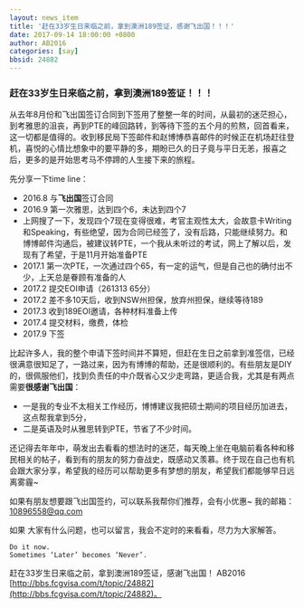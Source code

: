 ```yaml
---
layout: news_item
title: '赶在33岁生日来临之前，拿到澳洲189签证，感谢飞出国！！！'
date: 2017-09-14 18:00:00 +0800
author: AB2016 
categories: [say]
bbsid: 24882
---
```


### 赶在33岁生日来临之前，拿到澳洲189签证！！！

从去年8月份和飞出国签订合同到下签用了整整一年的时间，从最初的迷茫担心，到考雅思的沮丧，再到PTE的峰回路转，到等待下签的五个月的煎熬，回首看来，这一切都是值得的。收到移民局下签邮件和赵博博恭喜邮件的时候正在机场赶往登机，喜悦的心情比想象中的要平静的多，期盼已久的日子竟与平日无恙，报喜之后，更多的是开始思考马不停蹄的人生接下来的旅程。

先分享一下time line：

* 2016.8 与**飞出国**签订合同
* 2016.9 第一次雅思，达到四个6，未达到四个7
* 上网搜了一下，发现四个7现在变得很难，考官主观性太大，会故意卡Writing和Speaking，有些绝望，因为合同已经签了，没有后路，只能继续努力。和博博邮件沟通后，被建议转PTE，一个我从未听过的考试，网上了解以后，发现有了希望，于是11月开始准备PTE
* 2017.1 第一次PTE，一次通过四个65，有一定的运气，但是自己也的确付出不少，上天总是眷顾有准备的人
* 2017.2 提交EOI申请（261313 65分）
* 2017.2 差不多10天后，收到NSW州担保，放弃州担保，继续等待189
* 2017.3 收到189EOI邀请，各种材料准备上传
* 2017.4 提交材料，缴费，体检
* 2017.9 下签

比起许多人，我的整个申请下签时间并不算短，但赶在生日之前拿到准签信，已经很满意很知足了，一路过来，因为有博博的帮助，还是很顺利的。有些朋友是DIY的，很佩服他们，找到负责任的中介既省心又少走弯路，更适合我，尤其是有两点需要**很感谢飞出国**：

* 一是我的专业不太相关工作经历，博博建议我把硕士期间的项目经历加进去，这点帮我拿到5分，
* 二是英语及时从雅思转到PTE，节省了不少时间。

还记得去年年中，萌发出去看看的想法时的迷茫，每天晚上坐在电脑前看各种和移民相关的帖子，看到有的朋友的努力奋战史，既感动又羡慕。终于现在自己也有机会跟大家分享，希望我的经历可以帮助更多有梦想的朋友，希望我们都能够早日远离雾霾~

如果有朋友想要跟飞出国签约，可以联系我帮你们推荐，会有小优惠~
我的邮箱：10896558@qq.com

如果 大家有什么问题，也可以留言，我会不定时的来看看，尽力为大家解答。

```
Do it now.
Sometimes ‘Later’ becomes ‘Never’.
```

赶在33岁生日来临之前，拿到澳洲189签证，感谢飞出国！ AB2016 [http://bbs.fcgvisa.com/t/topic/24882](http://bbs.fcgvisa.com/t/topic/24882)。